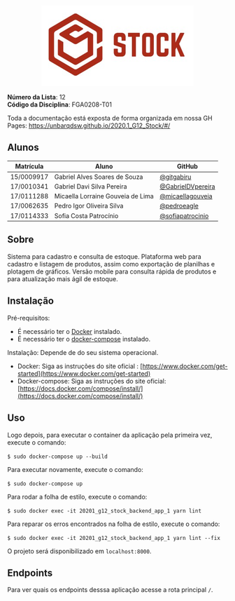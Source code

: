 <p align="center">
<img src="./assets/Logo03.jpg" />
</p>

**Número da Lista**: 12<br>
**Código da Disciplina**: FGA0208-T01<br>

Toda a documentação está exposta de forma organizada em nossa GH Pages: https://unbarqdsw.github.io/2020.1_G12_Stock/#/


## Alunos

| Matrícula  | Aluno    |GitHub                         |
| ---------- | --------------------------------- | - |
| 15/0009917 | Gabriel Alves Soares de Souza     | [@gitgabiru](https://github.com/gitgabiru)
| 17/0010341 | Gabriel Davi Silva Pereira        | [@GabrielDVpereira](https://github.com/GabrielDVpereira)
| 17/0111288 | Micaella Lorraine Gouveia de Lima | [@micaellagouveia](https://github.com/micaellagouveia)
| 17/0062635 | Pedro Igor Oliveira Silva         | [@pedroeagle](https://github.com/pedroeagle)
| 17/0114333 | Sofia Costa Patrocínio            | [@sofiapatrocinio](https://github.com/sofiapatrocinio)

## Sobre

Sistema para cadastro e consulta de estoque. Plataforma web para cadastro e listagem de produtos, assim como exportação de planilhas e plotagem de gráficos. Versão mobile para consulta rápida de produtos e para atualização mais ágil de estoque.

## Instalação

Pré-requisitos: 
* É necessário ter o [Docker](https://www.docker.com/) instalado.
* É necessário ter o [docker-compose](https://docs.docker.com/compose/) instalado.

Instalação: 
Depende de do seu sistema operacional.
* Docker: Siga as instruções do site oficial : [https://www.docker.com/get-started](https://www.docker.com/get-started)
* Docker-compose: Siga as instruções do site oficial: [https://docs.docker.com/compose/install/](https://docs.docker.com/compose/install/)


## Uso

Logo depois, para executar o container da aplicação pela primeira vez, execute o comando:

```$ sudo docker-compose up --build```

Para executar novamente, execute o comando:

```$ sudo docker-compose up```

Para rodar a folha de estilo, execute o comando:

```$ sudo docker exec -it 20201_g12_stock_backend_app_1 yarn lint```

Para reparar os erros encontrados na folha de estilo, execute o comando:


```$ sudo docker exec -it 20201_g12_stock_backend_app_1 yarn lint --fix```

O projeto será disponibilizado em  ```localhost:8000```.

## Endpoints

Para ver quais os endpoints desssa aplicação acesse a rota principal ```/```.